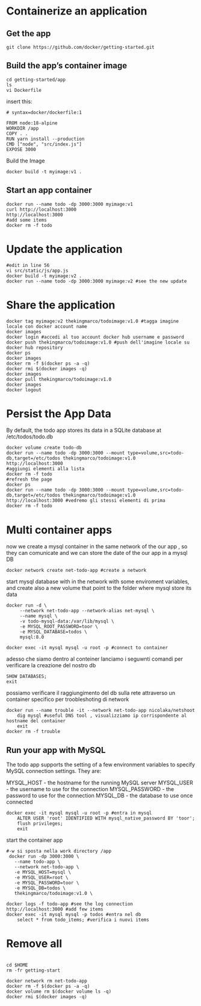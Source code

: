 # Containerize an application
## Get the app
```shell
git clone https://github.com/docker/getting-started.git
```
## Build the app’s container image
```shell
cd getting-started/app
ls
vi Dockerfile
```
insert this:
```shell
# syntax=docker/dockerfile:1
   
FROM node:18-alpine
WORKDIR /app
COPY . .
RUN yarn install --production
CMD ["node", "src/index.js"]
EXPOSE 3000
```
Build the Image
```shell
docker build -t myimage:v1 .
```
## Start an app container
```shell
docker run --name todo -dp 3000:3000 myimage:v1
curl http://localhost:3000
http://localhost:3000
#add some items
docker rm -f todo
```
# Update the application
```shell
#edit in line 56
vi src/static/js/app.js
docker build -t myimage:v2 .
docker run --name todo -dp 3000:3000 myimage:v2 #see the new update
```
# Share the application
```shell
docker tag myimage:v2 thekingmarco/todoimage:v1.0 #tagga imagine locale con docker account name
docker images
docker login #accedi al tuo account docker hub username e password
docker push thekingmarco/todoimage:v1.0 #push dell'imagine locale su docker hub repository
docker ps
docker images
docker rm -f $(docker ps -a -q)
docker rmi $(docker images -q)
docker images
docker pull thekingmarco/todoimage:v1.0
docker images
docker logout 
```
# Persist the App Data
By default, the todo app stores its data in a SQLite database at /etc/todos/todo.db
```shell
docker volume create todo-db
docker run --name todo -dp 3000:3000 --mount type=volume,src=todo-db,target=/etc/todos thekingmarco/todoimage:v1.0
http://localhost:3000 
#aggiungi elementi alla lista
docker rm -f todo
#refresh the page
docker ps
docker run --name todo -dp 3000:3000 --mount type=volume,src=todo-db,target=/etc/todos thekingmarco/todoimage:v1.0
http://localhost:3000 #vedremo gli stessi elementi di prima
docker rm -f todo
```

# Multi container apps
now we create a mysql container in the same network of the our app , so they can comunicate and we can store the date of the our app in a mysql DB
```shell
docker network create net-todo-app #create a network
```
start mysql database with in the network with some enviroment variables, and create also a new volume that point to the folder where mysql store its data
```shell
docker run -d \
     --network net-todo-app --network-alias net-mysql \
     --name mysql \
     -v todo-mysql-data:/var/lib/mysql \
     -e MYSQL_ROOT_PASSWORD=toor \
     -e MYSQL_DATABASE=todos \
     mysql:8.0

docker exec -it mysql mysql -u root -p #connect to container
```
adesso che siamo dentro al conteiner lanciamo i seguwnti comandi per verificare la creazione del nostro db
```shell
SHOW DATABASES; 
exit
```
possiamo verificare il raggiungimento del db sulla rete attraverso un container specifico per troobleshoting di network
```shell
docker run --name trouble -it --network net-todo-app nicolaka/netshoot
    dig mysql #useful DNS tool , visualizziamo ip corrispondente al hostname del container
    exit
docker rm -f trouble
```
## Run your app with MySQL
The todo app supports the setting of a few environment variables to specify MySQL connection settings. They are:

MYSQL_HOST - the hostname for the running MySQL server
MYSQL_USER - the username to use for the connection
MYSQL_PASSWORD - the password to use for the connection
MYSQL_DB - the database to use once connected
```shell
docker exec -it mysql mysql -u root -p #entra in mysql
    ALTER USER 'root' IDENTIFIED WITH mysql_native_password BY 'toor';
    flush privileges;
    exit
```
start the container app
```shell
#-w si sposta nella work directory /app
 docker run -dp 3000:3000 \
   --name todo-app \
   --network net-todo-app \
   -e MYSQL_HOST=mysql \
   -e MYSQL_USER=root \
   -e MYSQL_PASSWORD=toor \
   -e MYSQL_DB=todos \
   thekingmarco/todoimage:v1.0 \

docker logs -f todo-app #see the log connection
http://localhost:3000 #add few items
docker exec -it mysql mysql -p todos #entra nel db
    select * from todo_items; #verifica i nuovi items
```


# Remove all
```shell

cd $HOME
rm -fr getting-start

docker network rm net-todo-app
docker rm -f $(docker ps -a -q)
docker volume rm $(docker volume ls -q)
docker rmi $(docker images -q)

```